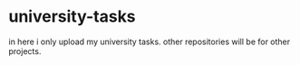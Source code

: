 # university-tasks
in here i only upload my university tasks. other repositories will be for other projects.
